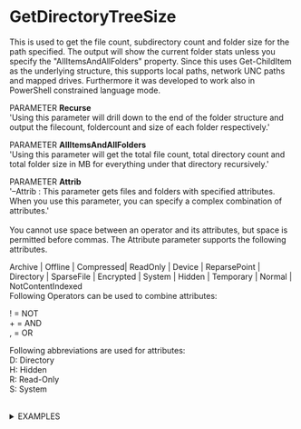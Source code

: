 # GetDirectoryTreeSize
This is used to get the file count, subdirectory count and folder size for the path specified. The output will show the current folder stats unless you specify the "AllItemsAndAllFolders" property. Since this uses Get-ChildItem as the underlying structure, this supports local paths, network UNC paths and mapped drives. Furthermore it was developed to work also in PowerShell constrained language mode.

PARAMETER <b>Recurse</b><br />
'Using this parameter will drill down to the end of the folder structure and output the filecount, foldercount and size of each folder respectively.'
     
PARAMETER <b>AllItemsAndAllFolders</b><br />
'Using this parameter will get the total file count, total directory count and total folder size in MB for everything under that directory recursively.'
     
PARAMETER <b>Attrib</b><br />
'–Attrib <FileAttributes>: This parameter gets files and folders with specified attributes. When you use this parameter, you can specify a complex combination of attributes.'<br />
<br />
You cannot use space between an operator and its attributes, but space is permitted before commas. The Attribute parameter supports the following attributes.

Archive	| Offline | Compressed| ReadOnly | Device | ReparsePoint | Directory | SparseFile | Encrypted | System | Hidden	| Temporary | Normal | NotContentIndexed
<br />
Following Operators can be used to combine attributes:
<br />

\! = NOT <br />
\+ = AND <br />
\, = OR <br />

Following abbreviations are used for attributes:
<br />
D: Directory <br />
H: Hidden <br />
R: Read-Only <br />
S: System <br />
<br />
<details>
 <summary>
EXAMPLES
</summary>
        Get-DirectoryTreeSize -Path c:\temp -Attrib A,D,H,Normal -AllItemsAndAllFolders

|TotalFolderSize | TotalFileCount | Path     |   TotalDirectoryCount |
| :------------- | :------------- | :------- | :-------------------- |
|`258,68Mb`        | `1025`             | `C:\Temp\` | `523`                    |

-----------------
 Get-DirectoryTreeSize -Path C:\Temp\ -Attrib a,h,s | select path,directorycount,filecount,foldersize
    
|Path   |  DirectoryCount | FileCount |FolderSize|
| :------------- | :------------- | :------- | :-------------------- |
|`C:\Temp\`        |      `1`        |`30` |`258,68Mb` |

-----------------
Get-DirectoryTreeSize -Path C:\Temp\ -Attrib a,h,d -Recurse | select path,directorycount,filecount,foldersize
    
|       Path                         | DirectoryCount | FileCount | FolderSize   |
| :--------------------------------- | :------------- | :-------- | :----------- |
| `C:\Temp\`                         | `14`           | `30`      | `258,68Mb`   |
| `.\2020              `             | `4`            | `1`       | `6,13Kb`     |
| `.\GetProcess        `             | `0`            | `3`       | `2,77Kb`     |
| `.\Jahres-CD-2017    `             | `2`            | `4`       | `10,21Kb`    |
| `.\Jahres-CD-2018    `             | `2`            | `4`       | `10,21Kb`    |
| `.\Jahres-CD-2019    `             | `2`            | `4`       | `10,21Kb`    |
| `.\MeinModuleProjekt `             | `6`            | `4`       | `6,58Kb`     |
| `.\PoshScripts       `             | `3`            |`10`       | `609,82Kb`   |
| `.\PolicyAnalyzer    `             | `1`            |`14`       | `13,38Mb`    |
| `.\PSFramework       `             | `1`            | `0`       | `Empty`      |
| `.\PSModuleDevelopment `           | `1`            | `0`       | `Empty`      |
| `.\string            `             | `1`            | `0`       | `Empty`      |
| `.\Windows_10_VDI_Optimize-master` | `6`            | `5`       | `41,61Kb`    |
| `.\WinSCP_FTP                    ` | `1`            | `0`       | `Empty`      |
| `.\WinSCP_FTP.1.0.0              ` | `2`            | `0`       | `Empty`      |
| `.\2020\oaads_images             ` | `0`            | `7`       | `444,58Kb`   |

-----------------------
Get-DirectoryTreeSize -Path C:\logs\  -Recurse | select path,directorycount,filecount,foldersize

|Path         | DirectoryCount | FileCount | FolderSize |
|:----        | :------------- | :---------|:---------- |
|`C:\logs\`   | `5`            | ` 4`      | `106,95Kb` |
|`.\msi`      | `0`            | `14`      | `30,26Mb`  |
|`.\MSU`      | `0`            | ` 0`      | `Empty`    |
|`.\PatchMgmt`| `0`            | ` 1`      | `77,70Kb`  |
|`.\PKGDB `   | `0`            | ` 3`      | `3,16Mb`   |
|`.\Trace`    | `0`            | ` 3`      | `148,17Kb` |


</details>
